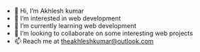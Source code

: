 - 👋 Hi, I’m Akhlesh kumar
- 👀 I’m interested in web development
- 🌱 I’m currently learning web development
- 💞️ I’m looking to collaborate on some interesting web projects
- 📫 Reach me at theakhleshkumar@outlook.com

<!---
akhlesh93/akhlesh93 is a ✨ special ✨ repository because its `README.md` (this file) appears on your GitHub profile.
You can click the Preview link to take a look at your changes.
--->
